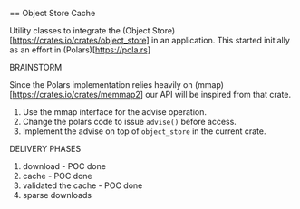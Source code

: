 == Object Store Cache

Utility classes to integrate the (Object Store)[https://crates.io/crates/object_store] in an application. This started initially as an effort in (Polars)[https://pola.rs]

BRAINSTORM

Since the Polars implementation relies heavily on (mmap)[https://crates.io/crates/memmap2] our API will be inspired from that crate.

1. Use the mmap interface for the advise operation.
2. Change the polars code to issue `advise()` before access.
3. Implement the advise on top of `object_store` in the current crate.


DELIVERY PHASES

1. download - POC done
2. cache - POC done
3. validated the cache - POC done
4. sparse downloads 